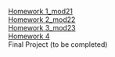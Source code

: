 [Homework 1_mod21](https://sveta1234555.github.io/genis_homeWork_js/lesson1/HomeWork/dz1.html)<br>
[Homework 2_mod22](https://sveta1234555.github.io/genis_homeWork_js/lesson2/HomeWork/dz22.html)<br>
[Homework 3_mod23](https://sveta1234555.github.io/genis_homeWork_js/lesson3/HomeWork/dz23.html)<br>
[Homework 4](https://sveta1234555.github.io/genius-homework/homework-4)<br>
Final Project (to be completed)
